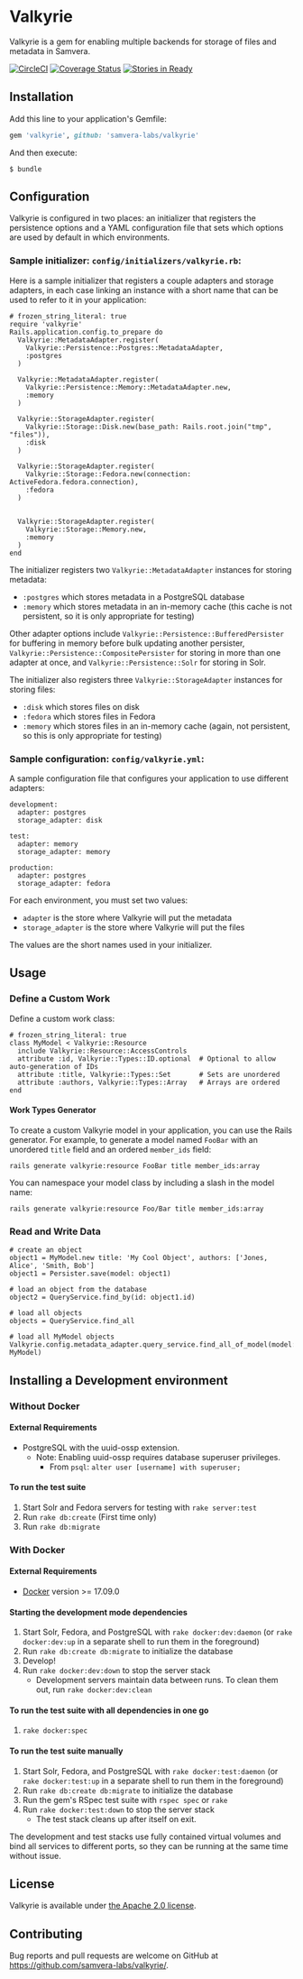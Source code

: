 # Valkyrie

Valkyrie is a gem for enabling multiple backends for storage of files and metadata in Samvera.

[![CircleCI](https://circleci.com/gh/samvera-labs/valkyrie.svg?style=svg)](https://circleci.com/gh/samvera-labs/valkyrie)
[![Coverage Status](https://coveralls.io/repos/github/samvera-labs/valkyrie/badge.svg?branch=master)](https://coveralls.io/github/samvera-labs/valkyrie?branch=master)
[![Stories in Ready](https://badge.waffle.io/samvera-labs/valkyrie.png?label=ready&title=Ready)](https://waffle.io/samvera-labs/valkyrie)


## Installation

Add this line to your application's Gemfile:

```ruby
gem 'valkyrie', github: 'samvera-labs/valkyrie'
```

And then execute:

    $ bundle


## Configuration

Valkyrie is configured in two places: an initializer that registers the persistence options and a YAML
configuration file that sets which options are used by default in which environments.

### Sample initializer: `config/initializers/valkyrie.rb`:

Here is a sample initializer that registers a couple adapters and storage adapters, in each case linking an
instance with a short name that can be used to refer to it in your application:

```
# frozen_string_literal: true
require 'valkyrie'
Rails.application.config.to_prepare do
  Valkyrie::MetadataAdapter.register(
    Valkyrie::Persistence::Postgres::MetadataAdapter,
    :postgres
  )

  Valkyrie::MetadataAdapter.register(
    Valkyrie::Persistence::Memory::MetadataAdapter.new,
    :memory
  )

  Valkyrie::StorageAdapter.register(
    Valkyrie::Storage::Disk.new(base_path: Rails.root.join("tmp", "files")),
    :disk
  )

  Valkyrie::StorageAdapter.register(
    Valkyrie::Storage::Fedora.new(connection: ActiveFedora.fedora.connection),
    :fedora
  )


  Valkyrie::StorageAdapter.register(
    Valkyrie::Storage::Memory.new,
    :memory
  )
end
```

The initializer registers two `Valkyrie::MetadataAdapter` instances for storing metadata:
* `:postgres` which stores metadata in a PostgreSQL database
* `:memory` which stores metadata in an in-memory cache (this cache is not persistent, so it is only
  appropriate for testing)

Other adapter options include `Valkyrie::Persistence::BufferedPersister` for buffering in memory before bulk
updating another persister, `Valkyrie::Persistence::CompositePersister` for storing in more than one adapter
at once, and `Valkyrie::Persistence::Solr` for storing in Solr.

The initializer also registers three `Valkyrie::StorageAdapter` instances for storing files:
* `:disk` which stores files on disk
* `:fedora` which stores files in Fedora
* `:memory` which stores files in an in-memory cache (again, not persistent, so this is only appropriate for
  testing)

### Sample configuration: `config/valkyrie.yml`:

A sample configuration file that configures your application to use different adapters:

```
development:
  adapter: postgres
  storage_adapter: disk

test:
  adapter: memory
  storage_adapter: memory

production:
  adapter: postgres
  storage_adapter: fedora
```

For each environment, you must set two values:
* `adapter` is the store where Valkyrie will put the metadata
* `storage_adapter` is the store where Valkyrie will put the files

The values are the short names used in your initializer.


## Usage

### Define a Custom Work

Define a custom work class:

```
# frozen_string_literal: true
class MyModel < Valkyrie::Resource
  include Valkyrie::Resource::AccessControls
  attribute :id, Valkyrie::Types::ID.optional  # Optional to allow auto-generation of IDs
  attribute :title, Valkyrie::Types::Set       # Sets are unordered
  attribute :authors, Valkyrie::Types::Array   # Arrays are ordered
end
```

#### Work Types Generator

To create a custom Valkyrie model in your application, you can use the Rails generator.  For example, to
generate a model named `FooBar` with an unordered `title` field and an ordered `member_ids` field:

```
rails generate valkyrie:resource FooBar title member_ids:array
```

You can namespace your model class by including a slash in the model name:

```
rails generate valkyrie:resource Foo/Bar title member_ids:array
```

### Read and Write Data

```
# create an object
object1 = MyModel.new title: 'My Cool Object', authors: ['Jones, Alice', 'Smith, Bob']
object1 = Persister.save(model: object1)

# load an object from the database
object2 = QueryService.find_by(id: object1.id)

# load all objects
objects = QueryService.find_all

# load all MyModel objects
Valkyrie.config.metadata_adapter.query_service.find_all_of_model(model: MyModel)
```


## Installing a Development environment

### Without Docker

#### External Requirements
* PostgreSQL with the uuid-ossp extension.
  * Note: Enabling uuid-ossp requires database superuser privileges.
    * From `psql`: `alter user [username] with superuser;`

#### To run the test suite
1. Start Solr and Fedora servers for testing with `rake server:test`
1. Run `rake db:create` (First time only)
1. Run `rake db:migrate`

### With Docker

#### External Requirements
* [Docker](https://store.docker.com/search?offering=community&type=edition) version >= 17.09.0

#### Starting the development mode dependencies
1. Start Solr, Fedora, and PostgreSQL with `rake docker:dev:daemon` (or `rake docker:dev:up` in a separate shell to run them in the foreground)
1. Run `rake db:create db:migrate` to initialize the database
1. Develop!
1. Run `rake docker:dev:down` to stop the server stack
   * Development servers maintain data between runs. To clean them out, run `rake docker:dev:clean`

#### To run the test suite with all dependencies in one go
1. `rake docker:spec`

#### To run the test suite manually
1. Start Solr, Fedora, and PostgreSQL with `rake docker:test:daemon` (or `rake docker:test:up` in a separate shell to run them in the foreground)
1. Run `rake db:create db:migrate` to initialize the database
1. Run the gem's RSpec test suite with `rspec spec` or `rake`
1. Run `rake docker:test:down` to stop the server stack
   * The test stack cleans up after itself on exit.

The development and test stacks use fully contained virtual volumes and bind all services to different ports, so they can be running at the same time without issue.

## License

Valkyrie is available under [the Apache 2.0 license](../LICENSE).


## Contributing

Bug reports and pull requests are welcome on GitHub at https://github.com/samvera-labs/valkyrie/.
